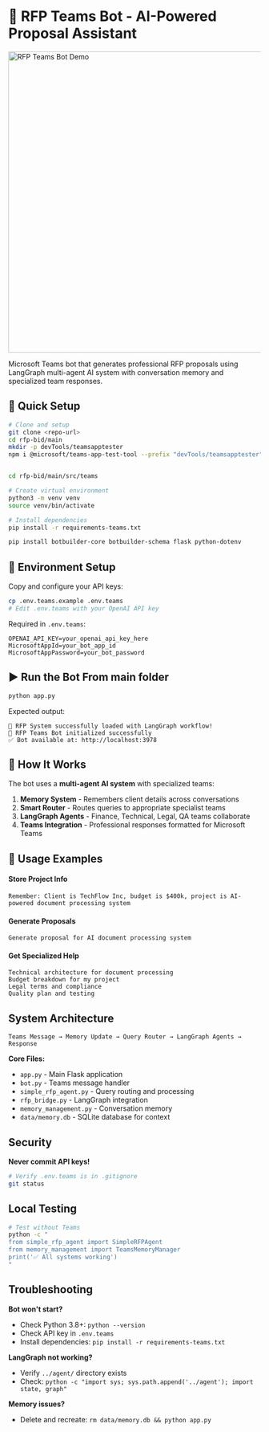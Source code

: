 # 🤖 RFP Teams Bot - AI-Powered Proposal Assistant

<img width="600" alt="RFP Teams Bot Demo" src="https://via.placeholder.com/600x200/4A90E2/FFFFFF?text=RFP+Teams+Bot" />

Microsoft Teams bot that generates professional RFP proposals using LangGraph multi-agent AI system with conversation memory and specialized team responses.

## 🚀 Quick Setup

```bash
# Clone and setup
git clone <repo-url>
cd rfp-bid/main
mkdir -p devTools/teamsapptester
npm i @microsoft/teams-app-test-tool --prefix "devTools/teamsapptester"


cd rfp-bid/main/src/teams

# Create virtual environment
python3 -m venv venv
source venv/bin/activate

# Install dependencies
pip install -r requirements-teams.txt

pip install botbuilder-core botbuilder-schema flask python-dotenv
```

## 🔑 Environment Setup

Copy and configure your API keys:
```bash
cp .env.teams.example .env.teams
# Edit .env.teams with your OpenAI API key
```

Required in `.env.teams`:
```env
OPENAI_API_KEY=your_openai_api_key_here
MicrosoftAppId=your_bot_app_id
MicrosoftAppPassword=your_bot_password
```

## ▶️ Run the Bot From main folder

```bash
python app.py
```

Expected output:
```
🎯 RFP System successfully loaded with LangGraph workflow!
🚀 RFP Teams Bot initialized successfully
✅ Bot available at: http://localhost:3978
```

## 📱 How It Works

The bot uses a **multi-agent AI system** with specialized teams:

1. **Memory System** - Remembers client details across conversations
2. **Smart Router** - Routes queries to appropriate specialist teams
3. **LangGraph Agents** - Finance, Technical, Legal, QA teams collaborate
4. **Teams Integration** - Professional responses formatted for Microsoft Teams

## 🎯 Usage Examples

#### Store Project Info
```
Remember: Client is TechFlow Inc, budget is $400k, project is AI-powered document processing system
```

#### Generate Proposals
```
Generate proposal for AI document processing system
```

#### Get Specialized Help
```
Technical architecture for document processing
Budget breakdown for my project
Legal terms and compliance
Quality plan and testing
```

##  System Architecture

```
Teams Message → Memory Update → Query Router → LangGraph Agents → Response
```

**Core Files:**
- `app.py` - Main Flask application
- `bot.py` - Teams message handler
- `simple_rfp_agent.py` - Query routing and processing
- `rfp_bridge.py` - LangGraph integration
- `memory_management.py` - Conversation memory
- `data/memory.db` - SQLite database for context

##  Security

**Never commit API keys!**
```bash
# Verify .env.teams is in .gitignore
git status
```

##  Local Testing

```bash
# Test without Teams
python -c "
from simple_rfp_agent import SimpleRFPAgent
from memory_management import TeamsMemoryManager
print('✅ All systems working')
"
```

##  Troubleshooting

**Bot won't start?**
- Check Python 3.8+: `python --version`
- Check API key in `.env.teams`
- Install dependencies: `pip install -r requirements-teams.txt`

**LangGraph not working?**
- Verify `../agent/` directory exists
- Check: `python -c "import sys; sys.path.append('../agent'); import state, graph"`

**Memory issues?**
- Delete and recreate: `rm data/memory.db && python app.py`

